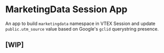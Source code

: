 # MarketingData Session App

An app to build `marketingdata` namespace in VTEX Session and update `public.utm_source` value based on Google's `gclid` querystring presence.

## [WIP]

